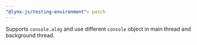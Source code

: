 ```yaml
---
"@lynx-js/testing-environment": patch
---
```


Supports `console.alog` and use different `console` object in main thread and background thread.
